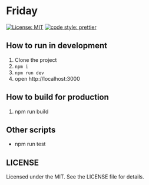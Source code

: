 # Friday

[![License: MIT](https://img.shields.io/badge/License-MIT-yellow.svg)](https://opensource.org/licenses/MIT)
[![code style: prettier](https://img.shields.io/badge/code_style-prettier-ff69b4.svg)](https://github.com/prettier/prettier)

## How to run in development

1. Clone the project
2. `npm i`
3. `npm run dev`
4. open http://localhost:3000

## How to build for production

1. npm run build

## Other scripts

- npm run test

## LICENSE

Licensed under the MIT. See the LICENSE file for details.
